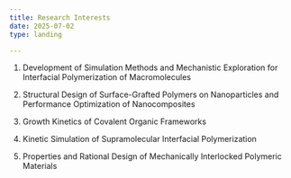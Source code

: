 ```yaml
---
title: Research Interests
date: 2025-07-02
type: landing

---
```

1. Development of Simulation Methods and Mechanistic Exploration for Interfacial Polymerization of Macromolecules

2. Structural Design of Surface-Grafted Polymers on Nanoparticles and Performance Optimization of Nanocomposites

3. Growth Kinetics of Covalent Organic Frameworks

4. Kinetic Simulation of Supramolecular Interfacial Polymerization

5. Properties and Rational Design of Mechanically Interlocked Polymeric Materials